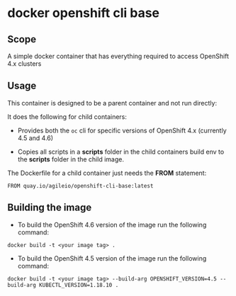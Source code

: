 # docker openshift cli base

## Scope

A simple docker container that has everything required to access OpenShift 4.x clusters

## Usage
This container is designed to be a parent container and not run directly:

It does the following for child containers:

- Provides both the  `oc` cli for specific versions of OpenShift 4.x (currently 4.5 and 4.6)

- Copies all scripts in a **scripts** folder in the  child containers build env to the **scripts** folder in the child image.

The Dockerfile for a child container just needs the **FROM** statement:

```
FROM quay.io/agileio/openshift-cli-base:latest
```

## Building the image

- To build the OpenShift 4.6 version of the image run the following command:
```
docker build -t <your image tag> .
```
- To build the OpenShift 4.5 version of the image run the following command:
```
docker build -t <your image tag> --build-arg OPENSHIFT_VERSION=4.5 --build-arg KUBECTL_VERSION=1.18.10 .
```
